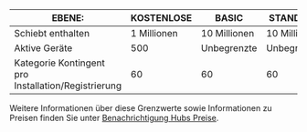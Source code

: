 
| EBENE: | KOSTENLOSE | BASIC | STANDARD |
|----|----|----|----|
| Schiebt enthalten | 1 Millionen | 10 Millionen | 10 Millionen |
| Aktive Geräte | 500 | Unbegrenzte | Unbegrenzte |
| Kategorie Kontingent pro Installation/Registrierung | 60 | 60 | 60 |



Weitere Informationen über diese Grenzwerte sowie Informationen zu Preisen finden Sie unter [Benachrichtigung Hubs Preise](https://azure.microsoft.com/pricing/details/notification-hubs/). 
